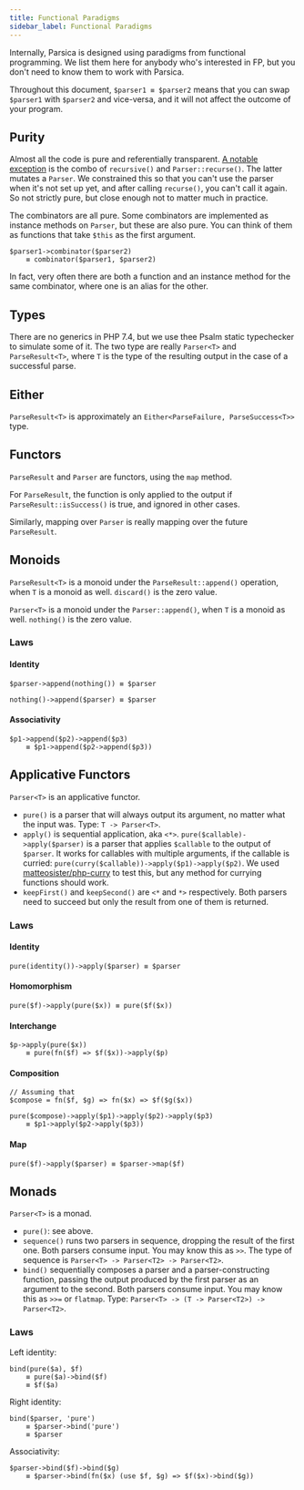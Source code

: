 ```yaml
---
title: Functional Paradigms
sidebar_label: Functional Paradigms
---
```


Internally, Parsica is designed using paradigms from functional programming.  We list them here for anybody who's interested in FP, but you don't need to know them to work with Parsica. 

Throughout this document, `$parser1 ≡ $parser2` means that you can swap `$parser1` with `$parser2` and vice-versa, and it will not affect the outcome of your program.

## Purity

Almost all the code is pure and referentially transparent. [A notable exception](recursion) is the combo of `recursive()` and `Parser::recurse()`. The latter mutates a `Parser`. We constrained this so that you can't use the parser when it's not set up yet, and after calling `recurse()`, you can't call it again. So not strictly pure, but close enough not to matter much in practice.

The combinators are all pure. Some combinators are implemented as instance methods on `Parser`, but these are also pure. You can think of them as functions that take `$this` as the first argument.

```
$parser1->combinator($parser2) 
    ≡ combinator($parser1, $parser2)
```

In fact, very often there are both a function and an instance method for the same combinator, where one is an alias for the other.

## Types

There are no generics in PHP 7.4, but we use thee Psalm static typechecker to simulate some of it. The two type are really `Parser<T>` and `ParseResult<T>`, where `T` is the type of the resulting output in the case of a successful parse. 

## Either

`ParseResult<T>` is approximately an `Either<ParseFailure, ParseSuccess<T>>` type.  

## Functors

`ParseResult` and `Parser` are functors, using the `map` method. 

For `ParseResult`, the function is only applied to the output if `ParseResult::isSuccess()` is true, and ignored in other cases. 

Similarly, mapping over `Parser` is really mapping over the future `ParseResult`. 

## Monoids

`ParseResult<T>` is a monoid under the `ParseResult::append()` operation, when `T` is a monoid as well. `discard()` is the zero value.

`Parser<T>` is a monoid under the `Parser::append()`, when `T` is a monoid as well. `nothing()` is the zero value. 

### Laws


#### Identity

```
$parser->append(nothing()) ≡ $parser
```

```
nothing()->append($parser) ≡ $parser
```

#### Associativity

```
$p1->append($p2)->append($p3) 
    ≡ $p1->append($p2->append($p3))
```

## Applicative Functors

`Parser<T>` is an applicative functor.

- `pure()` is a parser that will always output its argument, no matter what the input was. Type: `T -> Parser<T>`.
- `apply()` is sequential application, aka `<*>`. `pure($callable)->apply($parser)` is a parser that applies `$callable` to the output of `$parser`. It works for callables with multiple arguments, if the callable is curried: `pure(curry($callable))->apply($p1)->apply($p2)`. We used [matteosister/php-curry](https://github.com/matteosister/php-curry) to test this, but any method for currying functions should work.
- `keepFirst()` and `keepSecond()` are `<*` and `*>` respectively. Both parsers need to succeed but only the result from one of them is returned.

### Laws

#### Identity

```
pure(identity())->apply($parser) ≡ $parser
```

#### Homomorphism

```
pure($f)->apply(pure($x)) ≡ pure($f($x))
```

#### Interchange

```
$p->apply(pure($x)) 
    ≡ pure(fn($f) => $f($x))->apply($p)
```

#### Composition

```
// Assuming that
$compose = fn($f, $g) => fn($x) => $f($g($x))  

pure($compose)->apply($p1)->apply($p2)->apply($p3) 
    ≡ $p1->apply($p2->apply($p3))
``` 

#### Map

```
pure($f)->apply($parser) ≡ $parser->map($f)
```

## Monads

`Parser<T>` is a monad. 

- `pure()`: see above.
- `sequence()` runs two parsers in sequence, dropping the result of the first one. Both parsers consume input. You may know this as `>>`. The type of sequence is `Parser<T> -> Parser<T2> -> Parser<T2>`.
- `bind()` sequentially composes a parser and a parser-constructing function, passing the output produced by the first parser as an argument to the second.  Both parsers consume input. You may know this as `>>=` or `flatmap`. Type: `Parser<T> -> (T -> Parser<T2>) -> Parser<T2>`.


### Laws

Left identity: 

```
bind(pure($a), $f) 
    ≡ pure($a)->bind($f) 
    ≡ $f($a)
``` 

Right identity: 

```
bind($parser, 'pure') 
    ≡ $parser->bind('pure') 
    ≡ $parser
```

Associativity:

```
$parser->bind($f)->bind($g) 
    ≡ $parser->bind(fn($x) (use $f, $g) => $f($x)->bind($g))
```
